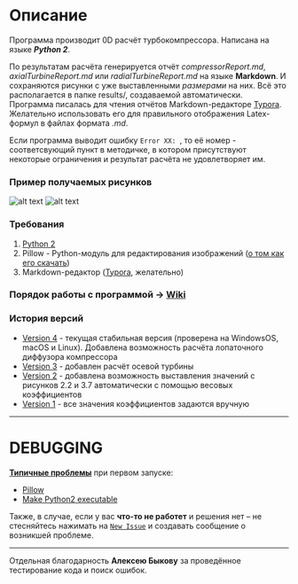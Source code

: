 # Описание
Программа производит 0D расчёт турбокомпрессора. Написана на языке **_Python 2_**.

По результатам расчёта генерируется отчёт  _compressorReport.md_, _axialTurbineReport.md_  или _radialTurbineReport.md_ на языке **Markdown**. И сохраняются рисунки с уже выставленными _размерами_ на них. Всё это располагается в папке results/, создаваемой автоматически. Программа писалась для чтения отчётов  Markdown-редакторе [Typora](https://typora.io). Желательно использовать его для правильного отображения Latex-формул в файлах формата _.md_.

Если программа выводит ошибку `Error XX: `, то её номер - соответсвующий пункт в методичке, в котором присутствуют некоторые ограничения и результат расчёта не удовлетворяет им.

### Пример получаемых рисунков
![alt text](https://github.com/StasF1/READMEPictures/blob/master/turboCharger/axisCut.png)
![alt text](https://github.com/StasF1/READMEPictures/blob/master/turboCharger/inTurbineWheel.png)

### Требования
1. [Python 2](https://www.python.org)
2. Pillow - Python-модуль для редактирования изображений ([о том как его скачать](https://github.com/StasF1/turboCharger/issues/2))
3. Markdown-редактор ([Typora](https://typora.io), желательно)

### Порядок работы с программой -> [Wiki](https://github.com/StasF1/turboCharger/wiki)

### История версий
* [Version 4](https://github.com/StasF1/turboCharger/archive/v4.1.zip) - текущая стабильная версия (проверена на WindowsOS, macOS и Linux). Добавлена возможность расчёта лопаточного диффузора компрессора
* [Version 3](https://github.com/StasF1/turboCharger/archive/2f434710fcaaf7b3490b27ce547eeb675d5640c9.zip) - добавлен расчёт осевой турбины
* [Version 2](https://github.com/StasF1/turboCharger/archive/b662077078b15b35b4018b8175d48d35511bdbf9.zip) - добавлена возможность выставления значений с рисунков 2.2 и 3.7 автоматически с помощью весовых коэффициентов
* [Version 1](https://github.com/StasF1/turboCharger/archive/6426ec34df5ef5c2d30bfc3fbf852d39bd998852.zip) - все значения коэффициентов задаются вручную

---
# DEBUGGING
**[Типичные проблемы](https://github.com/StasF1/turboCharger/issues?utf8=✓&q=is%3Aissue+is%3Aclosed+label%3A%22good+first+issue%22+)** при первом запуске:

- [Pillow](https://github.com/StasF1/turboCharger/issues/2)
- [Make Python2 executable](https://github.com/StasF1/turboCharger/issues/3)

Также, в случае, если у вас **что-то не работет** и решения нет – не стесняйтесь нажимать на [`New Issue`](https://github.com/StasF1/turboCharger/issues?utf8=✓&q=) и создавать сообщение о возникшей проблеме.

---
Отдельная благодарность **Алексею Быкову** за проведённое тестирование кода и поиск ошибок.

